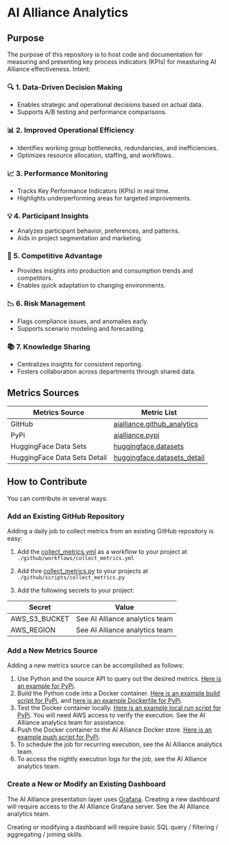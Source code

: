 # AI Alliance Analytics

## Purpose
The purpose of this repository is to host code and documentation for measuring and presenting key process indicators (KPIs) for measturing AI Alliance effectiveness. Intent:

### 🔍 1. Data-Driven Decision Making
- Enables strategic and operational decisions based on actual data.
- Supports A/B testing and performance comparisons.

### 📊 2. Improved Operational Efficiency
- Identifies working group bottlenecks, redundancies, and inefficiencies.
- Optimizes resource allocation, staffing, and workflows.

### 📈 3. Performance Monitoring
- Tracks Key Performance Indicators (KPIs) in real time.
- Highlights underperforming areas for targeted improvements.

### 💡 4. Participant Insights
- Analyzes participant behavior, preferences, and patterns.
- Aids in project segmentation and marketing.

### 🚀 5. Competitive Advantage
- Provides insights into production and consumption trends and competitors.
- Enables quick adaptation to changing environments.

### 📉 6. Risk Management
- Flags compliance issues, and anomalies early.
- Supports scenario modeling and forecasting.

### 📚 7. Knowledge Sharing
- Centralizes insights for consistent reporting.
- Fosters collaboration across departments through shared data.

## Metrics Sources

| Metrics Source | Metric List |
|-----------------|-----------------|
| GitHub   | [aialliance.github_analytics](./scripts/github_analytics.sql) |
| PyPi    | [aialliance.pypi](./scripts/pypi_analytics.sql)   |
| HuggingFace Data Sets   |  [huggingface.datasets](https://github.com/The-AI-Alliance/open-trusted-data-initiative/blob/main/src/src/analytics/query.sql) | 
| HuggingFace Data Sets Detail  |  [huggingface.datasets_detail](https://github.com/The-AI-Alliance/open-trusted-data-initiative/blob/main/src/src/analytics/query.sql) | 



## How to Contribute

You can contribute in several ways:

### Add an Existing GitHub Repository

Adding a daily job to collect metrics from an existing GitHub repository is easy:

1. Add the [collect_metrics.yml](https://github.com/The-AI-Alliance/gofannon/blob/main/.github/workflows/collect_metrics.yml) as a workflow to your project at `./github/workflows/collect_metrics.yml`
2. Add thre [collect_metrics.py](https://github.com/The-AI-Alliance/gofannon/blob/main/.github/scripts/collect_metrics.py) to your projects at `./github/scripts/collect_metrics.py`

2. Add the following secrets to your project:

| Secret | Value |
|-----------------|-----------------|
| AWS_S3_BUCKET | See AI Alliance analytics team |
| AWS_REGION | See AI Alliance analytics team |

### Add a New Metrics Source

Adding a new metrics source can be accomplished as follows:
1. Use Python and the source API to query out the desired metrics. [Here is an example for PyPi](./src/pypi/src/pypi.py).
2. Build the Python code into a Docker container. [Here is an example build script for PyPi](./src/pypi/build.sh), and [here is an example Dockerfile for PyPi](./src/pypi/Dockerfile).
3. Test the Docker container locally. [Here is an example local run script for PyPi](./src/pypi/run.sh). You will need AWS access to verify the execution. See the AI Alliance analytics team for assistance.
4. Push the Docker container to the AI Alliance Docker store. [Here is an example push script for PyPi](./src/pypi/push.sh).
5. To schedule the job for recurring execution, see the AI Alliance analytics team.
6. To access the nightly execution logs for the job, see the AI Alliance analytics team.


### Create a New or Modify an Existing Dashboard

The AI Alliance presentation layer uses [Grafana](https://grafana.com/). Creating a new dashboard will require access to the AI Alliance Grafana server. See the AI Alliance analytics team.

Creating or modifying a dashboard will require basic SQL query / filtering / aggregating / joining skills.